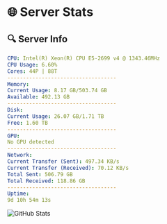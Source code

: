 # 🌐 Server Stats
## 🔍 Server Info
```yaml
CPU: Intel(R) Xeon(R) CPU E5-2699 v4 @ 1343.46MHz
CPU Usage: 6.60%
Cores: 44P | 88T
-----------------------------------
Memory:
Current Usage: 8.17 GB/503.74 GB
Available: 492.13 GB
-----------------------------------
Disk:
Current Usage: 26.07 GB/1.71 TB
Free: 1.60 TB
-----------------------------------
GPU:
No GPU detected
-----------------------------------
Network:
Current Transfer (Sent): 497.34 KB/s
Current Transfer (Received): 70.12 KB/s
Total Sent: 506.79 GB
Total Received: 118.86 GB
-----------------------------------
Uptime:
9d 10h 54m 13s
```
![GitHub Stats](https://img.shields.io/badge/Updated-2025-04-29_04:03:01-blue)